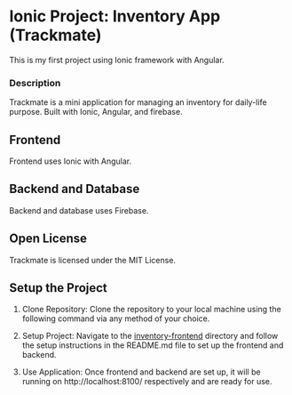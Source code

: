 # Ionic Project: Inventory App (Trackmate)
This is my first project using Ionic framework with Angular.

### Description 
Trackmate is a mini application for managing an inventory for daily-life purpose. Built with Ionic, Angular, and firebase.

## Frontend
Frontend uses Ionic with Angular.

## Backend and Database
Backend and database uses Firebase. 

## Open License
Trackmate is licensed under the MIT License.

## Setup the Project
1. Clone Repository: Clone the repository to your local machine using the following command via any method of your choice.

2. Setup Project: Navigate to the [inventory-frontend](./inventory-frontend) directory and follow the setup instructions in the README.md file to set up the frontend and backend. 

3. Use Application: Once frontend and backend are set up, it will be running on http://localhost:8100/ respectively and are ready for use.
